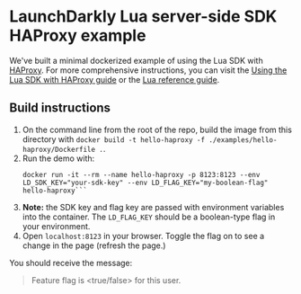 # LaunchDarkly Lua server-side SDK HAProxy example

We've built a minimal dockerized example of using the Lua SDK with [HAProxy](https://www.haproxy.org/). For more comprehensive instructions, you can visit the [Using the Lua SDK with HAProxy guide](https://docs.launchdarkly.com/guides/sdk/haproxy) or the [Lua reference guide](https://docs.launchdarkly.com/sdk/server-side/lua).

## Build instructions

1. On the command line from the root of the repo, build the image from this directory with `docker build -t hello-haproxy -f ./examples/hello-haproxy/Dockerfile .`.
2. Run the demo with:  
    ```
    docker run -it --rm --name hello-haproxy -p 8123:8123 --env LD_SDK_KEY="your-sdk-key" --env LD_FLAG_KEY="my-boolean-flag" hello-haproxy```
    ```
3. **Note:** the SDK key and flag key are passed with environment variables into the container. The `LD_FLAG_KEY` should be a boolean-type flag in your environment.
4. Open `localhost:8123` in your browser. Toggle the flag on to see a change in the page (refresh the page.)

You should receive the message: 
> Feature flag is <true/false> for this user.
